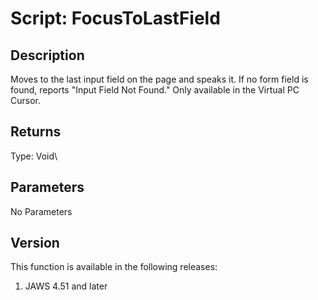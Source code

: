 # Script: FocusToLastField

## Description

Moves to the last input field on the page and speaks it. If no form
field is found, reports \"Input Field Not Found.\" Only available in the
Virtual PC Cursor.

## Returns

Type: Void\

## Parameters

No Parameters

## Version

This function is available in the following releases:

1.  JAWS 4.51 and later
